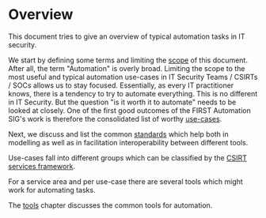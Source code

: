 # Overview

This document tries to give an overview of typical automation tasks in IT security.

We start by defining some terms and limiting the [scope](scope.md) of this document. After all, the term "Automation" is overly broad. Limiting the scope to the most useful and typical automation use-cases in IT Security Teams / CSIRTs / SOCs allows us to stay focused. Essentially, as every IT practitioner knows, there is a tendency to try to automate everything. This is no different in IT Security. But the question "is it worth it to automate" needs to be looked at closely. One of the  first good outcomes of the FIRST Automation SIG's work is therefore the consolidated list of worthy [use-cases](use-cases/). 

Next, we discuss and list the common [standards](standards_and_related_work) which help both in modelling as well as in facilitation interoperability between different tools.

Use-cases fall into different groups which can be classified by the [CSIRT services framework](https://www.first.org/standards/frameworks/csirts/csirt_services_framework_v2-1).

For a service area and per use-case there are several tools which might work for automating tasks.

The [tools](tools/) chapter discusses the common tools for automation. 

